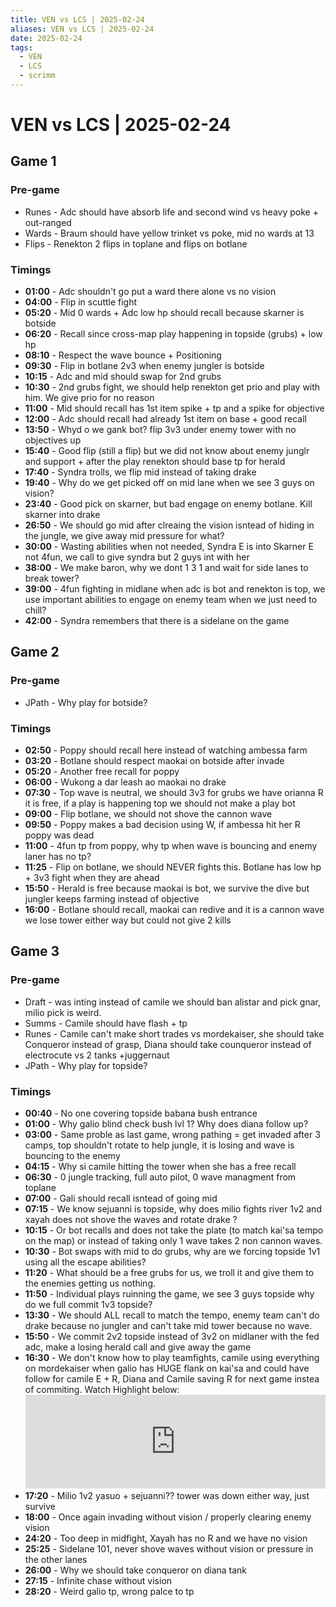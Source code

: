 ```yaml
---
title: VEN vs LCS | 2025-02-24
aliases: VEN vs LCS | 2025-02-24
date: 2025-02-24
tags:
  - VEN
  - LCS
  - scrimm
---
```

# VEN vs LCS | 2025-02-24
## Game 1
### Pre-game

- Runes - Adc should have absorb life and second wind vs heavy poke + out-ranged
- Wards - Braum should have yellow trinket vs poke, mid no wards at 13
- Flips - Renekton 2 flips in toplane and flips on botlane

### Timings

- **01:00** - Adc shouldn't go put a ward there alone vs no vision
- **04:00** - Flip in scuttle fight
- **05:20** - Mid 0 wards + Adc low hp should recall because skarner is botside
- **06:20** - Recall since cross-map play happening in topside (grubs) + low hp
- **08:10** - Respect the wave bounce + Positioning
- **09:30** - Flip in botlane 2v3 when enemy jungler is botside
- **10:15** - Adc and mid should swap for 2nd grubs
- **10:30** - 2nd grubs fight, we should help renekton get prio and play with him. We give prio for no reason
- **11:00** -  Mid should recall has 1st item spike + tp and a spike for objective
- **12:00** - Adc should recall had already 1st item on base + good recall
- **13:50** - Whyd o we gank bot? flip 3v3 under enemy tower with no objectives up
- **15:40** - Good flip (still a flip) but we did not know about enemy junglr and support + after the play renekton should base tp for herald
- **17:40** - Syndra trolls, we flip mid instead of taking drake
- **19:40** - Why do we get picked off on mid lane when we see 3 guys on vision?
- **23:40** - Good pick on skarner, but bad engage on enemy botlane. Kill skarner into drake
- **26:50** - We should go mid after clreaing the vision isntead of hiding in the jungle, we give away mid pressure for what?
- **30:00** - Wasting abilities when not needed, Syndra E is into Skarner E not 4fun, we call to give syndra but 2 guys int with her
- **38:00** - We make baron, why we dont 1 3 1 and wait for side lanes to break tower?
- **39:00** - 4fun fighting in midlane when adc is bot and renekton is top, we use important abilities to engage on enemy team when we just need to chill?
- **42:00** - Syndra remembers that there is a sidelane on the game

## Game 2

### Pre-game

- JPath - Why play for botside?

### Timings

- **02:50** - Poppy should recall here instead of watching ambessa farm
- **03:20** - Botlane should respect maokai on botside after invade
- **05:20** - Another free recall for poppy
- **06:00** - Wukong a dar leash ao maokai no drake
- **07:30** - Top wave is neutral, we should 3v3 for grubs we have orianna R it is free, if a play is happening top we should not make a play bot
- **09:00** - Flip botlane, we should not shove the cannon wave
- **09:50** - Poppy makes a bad decision using W, if ambessa hit her R poppy was dead
- **11:00** - 4fun tp from poppy, why tp when wave is bouncing and enemy laner has no tp?
- **11:25** - Flip on botlane, we should NEVER fights this. Botlane has low hp + 3v3 fight when they are ahead
- **15:50** - Herald is free because maokai is bot, we survive the dive but jungler keeps farming instead of objective
- **16:00** - Botlane should recall, maokai can redive and it is a cannon wave we lose tower either way but could not give 2 kills

## Game 3

### Pre-game

- Draft - was inting instead of camile we should ban alistar and pick gnar, milio pick is weird.
- Summs - Camile should have flash + tp
- Runes - Camile can't make short trades vs mordekaiser, she should take Conqueror instead of grasp, Diana should take counqueror instead of electrocute vs 2 tanks +juggernaut
- JPath - Why play for topside?

### Timings

- **00:40** - No one covering topside babana bush entrance
- **01:00** - Why galio blind check bush lvl 1? Why does diana follow up?
- **03:00** - Same proble as last game, wrong pathing = get invaded after 3 camps, top shouldn't rotate to help jungle, it is losing and wave is bouncing to the enemy
- **04:15** - Why si camile hitting the tower when she has a free recall
- **06:30** - 0 jungle tracking, full auto pilot, 0 wave managment from toplane
- **07:00** - Gali should recall isntead of going mid
- **07:15** - We know sejuanni is topside, why does milio fights river 1v2 and xayah does not shove the waves and rotate drake ?
- **10:15** - Or bot recalls and does not take the plate (to match kai'sa tempo on the map) or instead of taking only 1 wave takes 2 non cannon waves.
- **10:30** - Bot swaps with mid to do grubs, why are we forcing topside 1v1 using all the escape abilities?
- **11:20** - What should be a free grubs for us, we troll it and give them to the enemies getting us nothing.
- **11:50** - Individual plays ruinning the game, we see 3 guys topside why do we full commit 1v3 topside?
- **13:30** - We should ALL recall to match the tempo, enemy team can't do drake because no jungler and can't take mid tower because no wave.
- **15:50** - We commit 2v2 topside instead of 3v2 on midlaner with the fed adc, make a losing herald call and give away the game
- **16:30** - We don't know how to play teamfights, camile using everything on mordekaiser when galio has HUGE flank on kai'sa and could have follow for camile E + R, Diana and Camile saving R for next game instea of commiting. Watch Highlight below: <iframe width="100%" height="auto" src="https://www.youtube.com/embed/BurBmU6jrWo?si=aORoSdCvmTK9YRqt" title="YouTube video player" frameborder="0" allow="accelerometer; autoplay; clipboard-write; encrypted-media; gyroscope; picture-in-picture; web-share" referrerpolicy="strict-origin-when-cross-origin" allowfullscreen></iframe>
- **17:20** - Milio 1v2 yasuo + sejuanni?? tower was down either way, just survive
- **18:00** - Once again invading without vision / properly clearing enemy vision
- **24:20** - Too deep in midfight, Xayah has no R and we have no vision
- **25:25** - Sidelane 101, never shove waves without vision or pressure in the other lanes
- **26:00** - Why we should take conqueror on diana tank
- **27:15** - Infinite chase without vision
- **28:20** - Weird galio tp, wrong palce to tp
